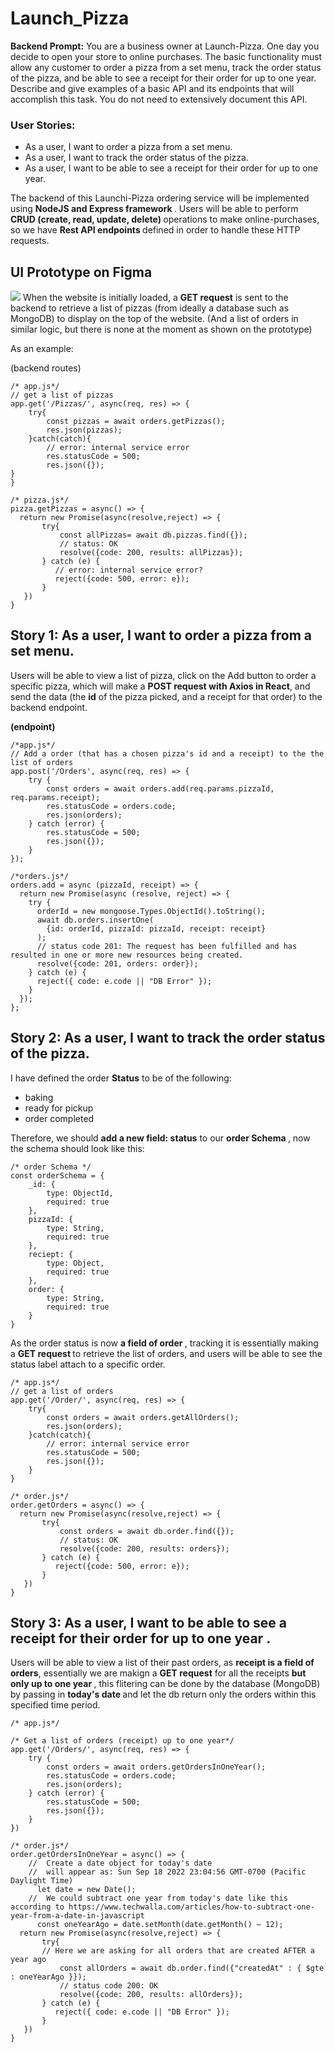 # Launch_Pizza

**Backend Prompt:** 
You are a business owner at Launch-Pizza. One day you decide to open your store to online purchases. The basic functionality must allow any customer to order a pizza from a set menu, track the order status of the pizza, and be able to see a receipt for their order for up to one year. Describe and give examples of a basic API and its endpoints that will accomplish this task. You do not need to extensively document this API.

<h3>User Stories:</h3> 
<ul>
<li>As a user, I want to order a pizza from a set menu. </li>
<li>As a user, I want to  track the order status of the pizza. </li>
<li>As a user, I want to be able to see a receipt for their order for up to one year.</li>
</ul>

The backend of this Launchi-Pizza ordering service will be implemented using  <strong>NodeJS and Express framework  </strong>. Users will be able to perform  <strong>CRUD (create, read, update, delete) </strong>operations to make online-purchases, so we have  <strong> Rest API endpoints  </strong> defined in order to handle these HTTP requests.


<h2> UI Prototype on Figma </h2> 
<img src="https://github.com/amy34268/Launch_Pizza/blob/main/Pizza%20UI.png">
When the website is initially loaded, a <strong>GET request</strong> is sent to the backend to retrieve a list of pizzas (from ideally a database such as MongoDB)  to display on the top of the website. (And a list of orders in similar logic, but there is none at the moment as shown on the prototype)

As an example: 

(backend routes)

```
/* app.js*/
// get a list of pizzas
app.get('/Pizzas/', async(req, res) => {
	try{	
	    const pizzas = await orders.getPizzas();
	    res.json(pizzas);
	}catch(catch){
 	    // error: internal service error 
	    res.statusCode = 500;
	    res.json({});
}
}

```

```
/* pizza.js*/
pizza.getPizzas = async() => {
  return new Promise(async(resolve,reject) => {
       try{
           const allPizzas= await db.pizzas.find({});
           // status: OK            
           resolve({code: 200, results: allPizzas});
       } catch (e) {
          // error: internal service error?          
          reject({code: 500, error: e});
       }
   })
}
```
<h2> Story 1: As a user, I want to order a pizza from a set menu. </h2> 
Users will be able to view a list of pizza, click on the Add button to order a specific pizza, which will make a <strong>POST request with Axios in React</strong>, and send the data (the <strong>id</strong> of the pizza picked, and a receipt for that order) to the backend endpoint. 

<strong> (endpoint) </strong>

```	
/*app.js*/
// Add a order (that has a chosen pizza's id and a receipt) to the the list of orders
app.post('/Orders', async(req, res) => {
    try {
        const orders = await orders.add(req.params.pizzaId, req.params.receipt);
        res.statusCode = orders.code;
        res.json(orders);
    } catch (error) {
        res.statusCode = 500;
        res.json({});
    }
});
```

```
/*orders.js*/
orders.add = async (pizzaId, receipt) => {
  return new Promise(async (resolve, reject) => {
    try {
      orderId = new mongoose.Types.ObjectId().toString();
      await db.orders.insertOne(
	    {id: orderId, pizzaId: pizzaId, receipt: receipt}
      ); 
      // status code 201: The request has been fulfilled and has resulted in one or more new resources being created. 
      resolve({code: 201, orders: order});
    } catch (e) {
      reject({ code: e.code || "DB Error" });
    }
  });
};
```

<h2>Story 2: As a user, I want to  track the order status of the pizza.</h2>

I have defined the order <strong> Status</strong> to be of the following: 
<ul> 
  <li>baking</li>
  <li>ready for pickup</li>
  <li> order completed </li>
</ul>
Therefore, we should <strong>add a new field: status</strong> to our <strong> order Schema </strong>, now the schema should look like this: 

```
/* order Schema */
const orderSchema = {
    _id: {
        type: ObjectId,
        required: true
    },
    pizzaId: {
        type: String,
        required: true
    },
    reciept: {
        type: Object,
        required: true
    },
    order: {
        type: String,
        required: true
    }
}
```
As the order status is now <strong> a field of order </strong>, tracking it is essentially making a <strong> GET request </strong> to retrieve the list of orders, and users will be able to see the status label attach to a specific order. 


```
/* app.js*/
// get a list of orders
app.get('/Order/', async(req, res) => {
	try{	
	    const orders = await orders.getAllOrders();
	    res.json(orders);
	}catch(catch){
 	    // error: internal service error 
	    res.statusCode = 500;
	    res.json({});
	}
}

```

```
/* order.js*/
order.getOrders = async() => {
  return new Promise(async(resolve,reject) => {
       try{
           const orders = await db.order.find({});
           // status: OK            
           resolve({code: 200, results: orders});
       } catch (e) {         
          reject({code: 500, error: e});
       }
   })
}
```


	

<h2> Story 3: As a user, I want to be able to see a <strong> receipt </strong> for their order for <strong> up to one year </strong>. </h2>
Users will be able to view a list of their past orders, as <strong> receipt is a field of orders</strong>, essentially we are makign a  <strong>GET request</strong> for all the receipts <strong> but only up to one year </strong>, this flitering can be done by the database (MongoDB) by passing in <strong> today's date </strong> and let the db return only the orders within this specified time period.


```
/* app.js*/

/* Get a list of orders (receipt) up to one year*/
app.get('/Orders/', async(req, res) => {
    try {
        const orders = await orders.getOrdersInOneYear();
        res.statusCode = orders.code;
        res.json(orders);
    } catch (error) {
        res.statusCode = 500;
        res.json({});
    }
})
```

```
/* order.js*/
order.getOrdersInOneYear = async() => {
	//  Create a date object for today's date
	//  will appear as: Sun Sep 18 2022 23:04:56 GMT-0700 (Pacific Daylight Time)
	  let date = new Date(); 
	//  We could subtract one year from today's date like this according to https://www.techwalla.com/articles/how-to-subtract-one-year-from-a-date-in-javascript
	  const oneYearAgo = date.setMonth(date.getMonth() – 12);
  return new Promise(async(resolve,reject) => {
       try{
	   // Here we are asking for all orders that are created AFTER a year ago
           const allOrders = await db.order.find({"createdAt" : { $gte : oneYearAgo }});
           // status code 200: OK            
           resolve({code: 200, results: allOrders});
       } catch (e) {
          reject({ code: e.code || "DB Error" });
       }
   })
}
```

